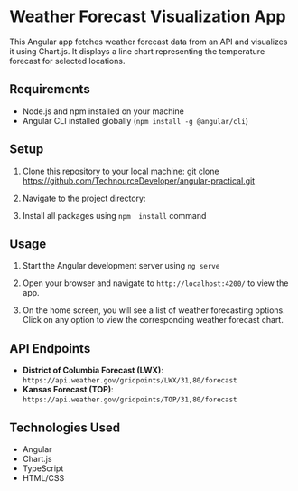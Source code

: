 # Weather Forecast Visualization App

This Angular app fetches weather forecast data from an API and visualizes it using Chart.js. It displays a line chart representing the temperature forecast for selected locations.

## Requirements

- Node.js and npm installed on your machine
- Angular CLI installed globally (`npm install -g @angular/cli`)

## Setup

1. Clone this repository to your local machine:
git clone https://github.com/TechnourceDeveloper/angular-practical.git

2. Navigate to the project directory:

3. Install all packages using `npm  install` command

## Usage

1. Start the Angular development server using `ng serve`

2. Open your browser and navigate to `http://localhost:4200/` to view the app.

3. On the home screen, you will see a list of weather forecasting options. Click on any option to view the corresponding weather forecast chart.

## API Endpoints

- **District of Columbia Forecast (LWX)**: `https://api.weather.gov/gridpoints/LWX/31,80/forecast`
- **Kansas Forecast (TOP)**: `https://api.weather.gov/gridpoints/TOP/31,80/forecast`

## Technologies Used

- Angular
- Chart.js
- TypeScript
- HTML/CSS